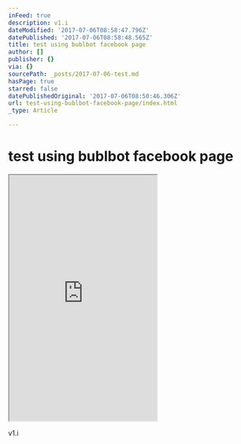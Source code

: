 ```yaml
---
inFeed: true
description: v1.i
dateModified: '2017-07-06T08:58:47.796Z'
datePublished: '2017-07-06T08:58:48.565Z'
title: test using bublbot facebook page
author: []
publisher: {}
via: {}
sourcePath: _posts/2017-07-06-test.md
hasPage: true
starred: false
datePublishedOriginal: '2017-07-06T08:50:46.306Z'
url: test-using-bublbot-facebook-page/index.html
_type: Article

---
```

# test using bublbot facebook page

<iframe src="https://the-grid.github.io/ed-userhtml/?g=eJxNkc1uwjAQhO95CiuVIJHA5keU0iQcIlUVF069VVXl2GtwSOzIdkJR1XevA0Htzev9NLszm3LZIcmzUBRTo7ULtynxX9sgtczIxm0j0SrmpFYRnyA78WyMvgOEOmpQ6WtRWpQhjg_gXiqoQTmbX97oYU9riGz8PvtIPC0Fiv4z-WXHIy8VIwOuNapnBiFmgDoYOK-Q-AaW3Pckv2HYGubLkBCmlQLmsKAMCq1PWIEjoD5fc2L5CZf24UsUdZXNRx0Y601k3QJvRrRpdjybL9eL5dNmuX6cr-ez1Sbs1b0d3FDjR-81ByyVBeNyENpANNiNk-An4pq1_YITNL4FNfav-xrT0vrx4zhOUjLEGARpnzSrqLXXsJmur2GFiFNHp0cDIguPzjX2mZDz-fznyZOkaIuq0I4MtGrrRlvnlVb3g_0CulaVUA" height="500" style=""></iframe>

v1.i